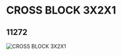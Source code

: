 # CROSS BLOCK 3X2X1
## 11272
![CROSS BLOCK 3X2X1](https://lc-www-live-s.legocdn.com/media/bricks/5/2/6022718.jpg)